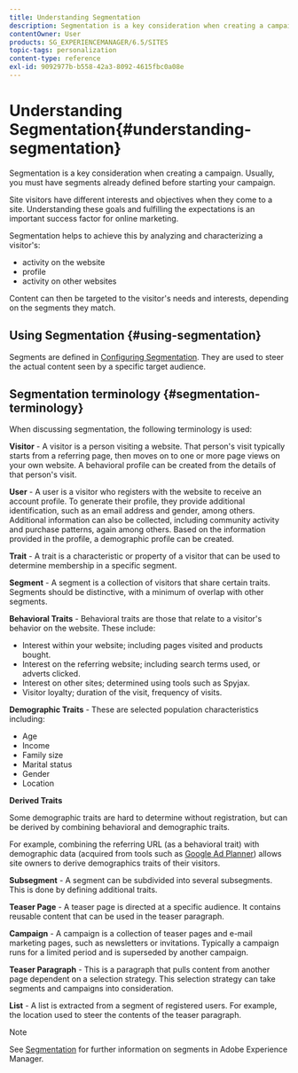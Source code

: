 ```yaml
---
title: Understanding Segmentation
description: Segmentation is a key consideration when creating a campaign. Usually, you must have segments already defined before starting your campaign.
contentOwner: User
products: SG_EXPERIENCEMANAGER/6.5/SITES
topic-tags: personalization
content-type: reference
exl-id: 9092977b-b558-42a3-8092-4615fbc0a08e
---
```

# Understanding Segmentation{#understanding-segmentation}

Segmentation is a key consideration when creating a campaign. Usually, you must have segments already defined before starting your campaign.

Site visitors have different interests and objectives when they come to a site. Understanding these goals and fulfilling the expectations is an important success factor for online marketing.

Segmentation helps to achieve this by analyzing and characterizing a visitor's:

* activity on the website
* profile
* activity on other websites

Content can then be targeted to the visitor's needs and interests, depending on the segments they match.

## Using Segmentation {#using-segmentation}

Segments are defined in [Configuring Segmentation](/help/sites-administering/campaign-segmentation.md). They are used to steer the actual content seen by a specific target audience.

## Segmentation terminology {#segmentation-terminology}

When discussing segmentation, the following terminology is used:

**Visitor** - A visitor is a person visiting a website. That person's visit typically starts from a referring page, then moves on to one or more page views on your own website. A behavioral profile can be created from the details of that person's visit.

**User** - A user is a visitor who registers with the website to receive an account profile. To generate their profile, they provide additional identification, such as an email address and gender, among others. Additional information can also be collected, including community activity and purchase patterns, again among others. Based on the information provided in the profile, a demographic profile can be created.

**Trait** - A trait is a characteristic or property of a visitor that can be used to determine membership in a specific segment.

**Segment** - A segment is a collection of visitors that share certain traits. Segments should be distinctive, with a minimum of overlap with other segments.

**Behavioral Traits** - Behavioral traits are those that relate to a visitor's behavior on the website. These include:

* Interest within your website; including pages visited and products bought.
* Interest on the referring website; including search terms used, or adverts clicked.
* Interest on other sites; determined using tools such as Spyjax.
* Visitor loyalty; duration of the visit, frequency of visits.

**Demographic Traits** - These are selected population characteristics including:

* Age
* Income
* Family size
* Marital status
* Gender
* Location

**Derived Traits**

Some demographic traits are hard to determine without registration, but can be derived by combining behavioral and demographic traits.

For example, combining the referring URL (as a behavioral trait) with demographic data (acquired from tools such as [Google Ad Planner](https://www.google.com/adplanner/)) allows site owners to derive demographics traits of their visitors.

**Subsegment** - A segment can be subdivided into several subsegments. This is done by defining additional traits.

**Teaser Page** - A teaser page is directed at a specific audience. It contains reusable content that can be used in the teaser paragraph.

**Campaign** - A campaign is a collection of teaser pages and e-mail marketing pages, such as newsletters or invitations. Typically a campaign runs for a limited period and is superseded by another campaign.

**Teaser Paragraph** - This is a paragraph that pulls content from another page dependent on a selection strategy. This selection strategy can take segments and campaigns into consideration.

**List** - A list is extracted from a segment of registered users. For example, the location used to steer the contents of the teaser paragraph.

>[!NOTE]
>
>See [Segmentation](/help/sitessadministering/campaign-segmentation.md) for further information on segments in Adobe Experience Manager.
